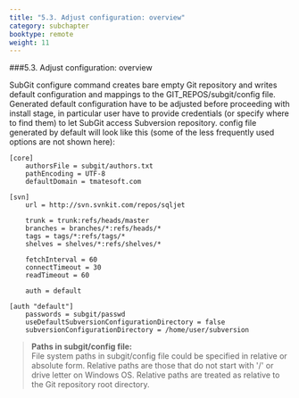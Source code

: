 ```yaml
---
title: "5.3. Adjust configuration: overview"
category: subchapter
booktype: remote
weight: 11
---
```

###5.3. Adjust configuration: overview

SubGit configure command creates bare empty Git repository and writes default configuration and mappings to the GIT_REPOS/subgit/config file. Generated default configuration have to be adjusted before proceeding with install stage, in particular user have to provide credentials (or specify where to find them) to let SubGit access Subversion repository. config file generated by default will look like this (some of the less frequently used options are not shown here):

    [core]
        authorsFile = subgit/authors.txt
        pathEncoding = UTF-8
        defaultDomain = tmatesoft.com

    [svn]
        url = http://svn.svnkit.com/repos/sqljet

        trunk = trunk:refs/heads/master
        branches = branches/*:refs/heads/*
        tags = tags/*:refs/tags/*
        shelves = shelves/*:refs/shelves/*

        fetchInterval = 60
        connectTimeout = 30
        readTimeout = 60

        auth = default

    [auth "default"]
        passwords = subgit/passwd
        useDefaultSubversionConfigurationDirectory = false
        subversionConfigurationDirectory = /home/user/subversion

> **Paths in subgit/config file:**<br>
File system paths in subgit/config file could be specified in relative or absolute form. Relative paths are those that do not start with '/' or drive letter on Windows OS. Relative paths are treated as relative to the Git repository root directory.

[](#up)